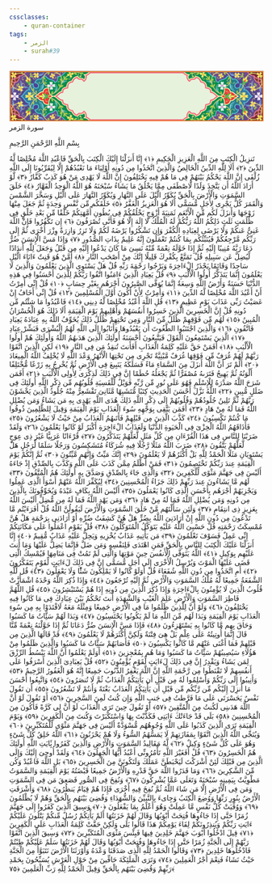 ```yaml
---
cssclasses:
    - quran-container
tags:
    - الزمر
    - surah#39
---
```

<div class="quran-container">
<span class="second-border"></span>
<span class="border"></span>
<div class="head-container">
<img src="https://raw.githubusercontent.com/LORDyyyyy/obsidian-the_quran_vault/main/The%20Quran%20Vault/src/webview/surah_head.png" height=100>
<div class="surah-name">
<span class="surah-name-fnt">سورة الزمر</span>
</div>
</div>
<div class="quran-content">
<div class="name-of-god"> <p> بِسْمِ اللَّهِ الرَّحْمَنِ الرَّحِيمِ </p></div>
<p>
<span class="sign" id="f1">تَنزِيلُ الْكِتَبِ مِنَ اللَّهِ الْعَزِيزِ الْحَكِيمِ <span>﴿</span>١<span>﴾</span></span>
<span class="sign" id="f2">إِنَّا أَنزَلْنَا إِلَيْكَ الْكِتَبَ بِالْحَقِّ فَاعْبُدِ اللَّهَ مُخْلِصًا لَّهُ الدِّينَ <span>﴿</span>٢<span>﴾</span></span>
<span class="sign" id="f3">أَلَا لِلَّهِ الدِّينُ الْخَالِصُ وَالَّذِينَ اتَّخَذُوا مِن دُونِهِ أَوْلِيَاءَ مَا نَعْبُدُهُمْ إِلَّا لِيُقَرِّبُونَا إِلَى اللَّهِ زُلْفَى إِنَّ اللَّهَ يَحْكُمُ بَيْنَهُمْ فِى مَا هُمْ فِيهِ يَخْتَلِفُونَ إِنَّ اللَّهَ لَا يَهْدِى مَنْ هُوَ كَذِبٌ كَفَّارٌ <span>﴿</span>٣<span>﴾</span></span>
<span class="sign" id="f4">لَّوْ أَرَادَ اللَّهُ أَن يَتَّخِذَ وَلَدًا لَّاصْطَفَى مِمَّا يَخْلُقُ مَا يَشَاءُ سُبْحَنَهُ هُوَ اللَّهُ الْوَحِدُ الْقَهَّارُ <span>﴿</span>٤<span>﴾</span></span>
<span class="sign" id="f5">خَلَقَ السَّمَوَتِ وَالْأَرْضَ بِالْحَقِّ يُكَوِّرُ الَّيْلَ عَلَى النَّهَارِ وَيُكَوِّرُ النَّهَارَ عَلَى الَّيْلِ وَسَخَّرَ الشَّمْسَ وَالْقَمَرَ كُلٌّ يَجْرِى لِأَجَلٍ مُّسَمًّى أَلَا هُوَ الْعَزِيزُ الْغَفَّرُ <span>﴿</span>٥<span>﴾</span></span>
<span class="sign" id="f6">خَلَقَكُم مِّن نَّفْسٍ وَحِدَةٍ ثُمَّ جَعَلَ مِنْهَا زَوْجَهَا وَأَنزَلَ لَكُم مِّنَ الْأَنْعَمِ ثَمَنِيَةَ أَزْوَجٍ يَخْلُقُكُمْ فِى بُطُونِ أُمَّهَتِكُمْ خَلْقًا مِّن بَعْدِ خَلْقٍ فِى ظُلُمَتٍ ثَلَثٍ ذَلِكُمُ اللَّهُ رَبُّكُمْ لَهُ الْمُلْكُ لَا إِلَهَ إِلَّا هُوَ فَأَنَّى تُصْرَفُونَ <span>﴿</span>٦<span>﴾</span></span>
<span class="sign" id="f7">إِن تَكْفُرُوا فَإِنَّ اللَّهَ غَنِىٌّ عَنكُمْ وَلَا يَرْضَى لِعِبَادِهِ الْكُفْرَ وَإِن تَشْكُرُوا يَرْضَهُ لَكُمْ وَلَا تَزِرُ وَازِرَةٌ وِزْرَ أُخْرَى ثُمَّ إِلَى رَبِّكُم مَّرْجِعُكُمْ فَيُنَبِّئُكُم بِمَا كُنتُمْ تَعْمَلُونَ إِنَّهُ عَلِيمٌ بِذَاتِ الصُّدُورِ <span>﴿</span>٧<span>﴾</span></span>
<span class="sign" id="f8">وَإِذَا مَسَّ الْإِنسَنَ ضُرٌّ دَعَا رَبَّهُ مُنِيبًا إِلَيْهِ ثُمَّ إِذَا خَوَّلَهُ نِعْمَةً مِّنْهُ نَسِىَ مَا كَانَ يَدْعُوا إِلَيْهِ مِن قَبْلُ وَجَعَلَ لِلَّهِ أَندَادًا لِّيُضِلَّ عَن سَبِيلِهِ قُلْ تَمَتَّعْ بِكُفْرِكَ قَلِيلًا إِنَّكَ مِنْ أَصْحَبِ النَّارِ <span>﴿</span>٨<span>﴾</span></span>
<span class="sign" id="f9">أَمَّنْ هُوَ قَنِتٌ ءَانَاءَ الَّيْلِ سَاجِدًا وَقَائِمًا يَحْذَرُ الْءَاخِرَةَ وَيَرْجُوا رَحْمَةَ رَبِّهِ قُلْ هَلْ يَسْتَوِى الَّذِينَ يَعْلَمُونَ وَالَّذِينَ لَا يَعْلَمُونَ إِنَّمَا يَتَذَكَّرُ أُولُوا الْأَلْبَبِ <span>﴿</span>٩<span>﴾</span></span>
<span class="sign" id="f10">قُلْ يَعِبَادِ الَّذِينَ ءَامَنُوا اتَّقُوا رَبَّكُمْ لِلَّذِينَ أَحْسَنُوا فِى هَذِهِ الدُّنْيَا حَسَنَةٌ وَأَرْضُ اللَّهِ وَسِعَةٌ إِنَّمَا يُوَفَّى الصَّبِرُونَ أَجْرَهُم بِغَيْرِ حِسَابٍ <span>﴿</span>١۰<span>﴾</span></span>
<span class="sign" id="f11">قُلْ إِنِّى أُمِرْتُ أَنْ أَعْبُدَ اللَّهَ مُخْلِصًا لَّهُ الدِّينَ <span>﴿</span>١١<span>﴾</span></span>
<span class="sign" id="f12">وَأُمِرْتُ لِأَنْ أَكُونَ أَوَّلَ الْمُسْلِمِينَ <span>﴿</span>١٢<span>﴾</span></span>
<span class="sign" id="f13">قُلْ إِنِّى أَخَافُ إِنْ عَصَيْتُ رَبِّى عَذَابَ يَوْمٍ عَظِيمٍ <span>﴿</span>١٣<span>﴾</span></span>
<span class="sign" id="f14">قُلِ اللَّهَ أَعْبُدُ مُخْلِصًا لَّهُ دِينِى <span>﴿</span>١٤<span>﴾</span></span>
<span class="sign" id="f15">فَاعْبُدُوا مَا شِئْتُم مِّن دُونِهِ قُلْ إِنَّ الْخَسِرِينَ الَّذِينَ خَسِرُوا أَنفُسَهُمْ وَأَهْلِيهِمْ يَوْمَ الْقِيَمَةِ أَلَا ذَلِكَ هُوَ الْخُسْرَانُ الْمُبِينُ <span>﴿</span>١٥<span>﴾</span></span>
<span class="sign" id="f16">لَهُم مِّن فَوْقِهِمْ ظُلَلٌ مِّنَ النَّارِ وَمِن تَحْتِهِمْ ظُلَلٌ ذَلِكَ يُخَوِّفُ اللَّهُ بِهِ عِبَادَهُ يَعِبَادِ فَاتَّقُونِ <span>﴿</span>١٦<span>﴾</span></span>
<span class="sign" id="f17">وَالَّذِينَ اجْتَنَبُوا الطَّغُوتَ أَن يَعْبُدُوهَا وَأَنَابُوا إِلَى اللَّهِ لَهُمُ الْبُشْرَى فَبَشِّرْ عِبَادِ <span>﴿</span>١٧<span>﴾</span></span>
<span class="sign" id="f18">الَّذِينَ يَسْتَمِعُونَ الْقَوْلَ فَيَتَّبِعُونَ أَحْسَنَهُ أُولَئِكَ الَّذِينَ هَدَىهُمُ اللَّهُ وَأُولَئِكَ هُمْ أُولُوا الْأَلْبَبِ <span>﴿</span>١٨<span>﴾</span></span>
<span class="sign" id="f19">أَفَمَنْ حَقَّ عَلَيْهِ كَلِمَةُ الْعَذَابِ أَفَأَنتَ تُنقِذُ مَن فِى النَّارِ <span>﴿</span>١٩<span>﴾</span></span>
<span class="sign" id="f20">لَكِنِ الَّذِينَ اتَّقَوْا رَبَّهُمْ لَهُمْ غُرَفٌ مِّن فَوْقِهَا غُرَفٌ مَّبْنِيَّةٌ تَجْرِى مِن تَحْتِهَا الْأَنْهَرُ وَعْدَ اللَّهِ لَا يُخْلِفُ اللَّهُ الْمِيعَادَ <span>﴿</span>٢۰<span>﴾</span></span>
<span class="sign" id="f21">أَلَمْ تَرَ أَنَّ اللَّهَ أَنزَلَ مِنَ السَّمَاءِ مَاءً فَسَلَكَهُ يَنَبِيعَ فِى الْأَرْضِ ثُمَّ يُخْرِجُ بِهِ زَرْعًا مُّخْتَلِفًا أَلْوَنُهُ ثُمَّ يَهِيجُ فَتَرَىهُ مُصْفَرًّا ثُمَّ يَجْعَلُهُ حُطَمًا إِنَّ فِى ذَلِكَ لَذِكْرَى لِأُولِى الْأَلْبَبِ <span>﴿</span>٢١<span>﴾</span></span>
<span class="sign" id="f22">أَفَمَن شَرَحَ اللَّهُ صَدْرَهُ لِلْإِسْلَمِ فَهُوَ عَلَى نُورٍ مِّن رَّبِّهِ فَوَيْلٌ لِّلْقَسِيَةِ قُلُوبُهُم مِّن ذِكْرِ اللَّهِ أُولَئِكَ فِى ضَلَلٍ مُّبِينٍ <span>﴿</span>٢٢<span>﴾</span></span>
<span class="sign" id="f23">اللَّهُ نَزَّلَ أَحْسَنَ الْحَدِيثِ كِتَبًا مُّتَشَبِهًا مَّثَانِىَ تَقْشَعِرُّ مِنْهُ جُلُودُ الَّذِينَ يَخْشَوْنَ رَبَّهُمْ ثُمَّ تَلِينُ جُلُودُهُمْ وَقُلُوبُهُمْ إِلَى ذِكْرِ اللَّهِ ذَلِكَ هُدَى اللَّهِ يَهْدِى بِهِ مَن يَشَاءُ وَمَن يُضْلِلِ اللَّهُ فَمَا لَهُ مِنْ هَادٍ <span>﴿</span>٢٣<span>﴾</span></span>
<span class="sign" id="f24">أَفَمَن يَتَّقِى بِوَجْهِهِ سُوءَ الْعَذَابِ يَوْمَ الْقِيَمَةِ وَقِيلَ لِلظَّلِمِينَ ذُوقُوا مَا كُنتُمْ تَكْسِبُونَ <span>﴿</span>٢٤<span>﴾</span></span>
<span class="sign" id="f25">كَذَّبَ الَّذِينَ مِن قَبْلِهِمْ فَأَتَىهُمُ الْعَذَابُ مِنْ حَيْثُ لَا يَشْعُرُونَ <span>﴿</span>٢٥<span>﴾</span></span>
<span class="sign" id="f26">فَأَذَاقَهُمُ اللَّهُ الْخِزْىَ فِى الْحَيَوةِ الدُّنْيَا وَلَعَذَابُ الْءَاخِرَةِ أَكْبَرُ لَوْ كَانُوا يَعْلَمُونَ <span>﴿</span>٢٦<span>﴾</span></span>
<span class="sign" id="f27">وَلَقَدْ ضَرَبْنَا لِلنَّاسِ فِى هَذَا الْقُرْءَانِ مِن كُلِّ مَثَلٍ لَّعَلَّهُمْ يَتَذَكَّرُونَ <span>﴿</span>٢٧<span>﴾</span></span>
<span class="sign" id="f28">قُرْءَانًا عَرَبِيًّا غَيْرَ ذِى عِوَجٍ لَّعَلَّهُمْ يَتَّقُونَ <span>﴿</span>٢٨<span>﴾</span></span>
<span class="sign" id="f29">ضَرَبَ اللَّهُ مَثَلًا رَّجُلًا فِيهِ شُرَكَاءُ مُتَشَكِسُونَ وَرَجُلًا سَلَمًا لِّرَجُلٍ هَلْ يَسْتَوِيَانِ مَثَلًا الْحَمْدُ لِلَّهِ بَلْ أَكْثَرُهُمْ لَا يَعْلَمُونَ <span>﴿</span>٢٩<span>﴾</span></span>
<span class="sign" id="f30">إِنَّكَ مَيِّتٌ وَإِنَّهُم مَّيِّتُونَ <span>﴿</span>٣۰<span>﴾</span></span>
<span class="sign" id="f31">ثُمَّ إِنَّكُمْ يَوْمَ الْقِيَمَةِ عِندَ رَبِّكُمْ تَخْتَصِمُونَ <span>﴿</span>٣١<span>﴾</span></span>
<span class="sign" id="f32">فَمَنْ أَظْلَمُ مِمَّن كَذَبَ عَلَى اللَّهِ وَكَذَّبَ بِالصِّدْقِ إِذْ جَاءَهُ أَلَيْسَ فِى جَهَنَّمَ مَثْوًى لِّلْكَفِرِينَ <span>﴿</span>٣٢<span>﴾</span></span>
<span class="sign" id="f33">وَالَّذِى جَاءَ بِالصِّدْقِ وَصَدَّقَ بِهِ أُولَئِكَ هُمُ الْمُتَّقُونَ <span>﴿</span>٣٣<span>﴾</span></span>
<span class="sign" id="f34">لَهُم مَّا يَشَاءُونَ عِندَ رَبِّهِمْ ذَلِكَ جَزَاءُ الْمُحْسِنِينَ <span>﴿</span>٣٤<span>﴾</span></span>
<span class="sign" id="f35">لِيُكَفِّرَ اللَّهُ عَنْهُمْ أَسْوَأَ الَّذِى عَمِلُوا وَيَجْزِيَهُمْ أَجْرَهُم بِأَحْسَنِ الَّذِى كَانُوا يَعْمَلُونَ <span>﴿</span>٣٥<span>﴾</span></span>
<span class="sign" id="f36">أَلَيْسَ اللَّهُ بِكَافٍ عَبْدَهُ وَيُخَوِّفُونَكَ بِالَّذِينَ مِن دُونِهِ وَمَن يُضْلِلِ اللَّهُ فَمَا لَهُ مِنْ هَادٍ <span>﴿</span>٣٦<span>﴾</span></span>
<span class="sign" id="f37">وَمَن يَهْدِ اللَّهُ فَمَا لَهُ مِن مُّضِلٍّ أَلَيْسَ اللَّهُ بِعَزِيزٍ ذِى انتِقَامٍ <span>﴿</span>٣٧<span>﴾</span></span>
<span class="sign" id="f38">وَلَئِن سَأَلْتَهُم مَّنْ خَلَقَ السَّمَوَتِ وَالْأَرْضَ لَيَقُولُنَّ اللَّهُ قُلْ أَفَرَءَيْتُم مَّا تَدْعُونَ مِن دُونِ اللَّهِ إِنْ أَرَادَنِىَ اللَّهُ بِضُرٍّ هَلْ هُنَّ كَشِفَتُ ضُرِّهِ أَوْ أَرَادَنِى بِرَحْمَةٍ هَلْ هُنَّ مُمْسِكَتُ رَحْمَتِهِ قُلْ حَسْبِىَ اللَّهُ عَلَيْهِ يَتَوَكَّلُ الْمُتَوَكِّلُونَ <span>﴿</span>٣٨<span>﴾</span></span>
<span class="sign" id="f39">قُلْ يَقَوْمِ اعْمَلُوا عَلَى مَكَانَتِكُمْ إِنِّى عَمِلٌ فَسَوْفَ تَعْلَمُونَ <span>﴿</span>٣٩<span>﴾</span></span>
<span class="sign" id="f40">مَن يَأْتِيهِ عَذَابٌ يُخْزِيهِ وَيَحِلُّ عَلَيْهِ عَذَابٌ مُّقِيمٌ <span>﴿</span>٤۰<span>﴾</span></span>
<span class="sign" id="f41">إِنَّا أَنزَلْنَا عَلَيْكَ الْكِتَبَ لِلنَّاسِ بِالْحَقِّ فَمَنِ اهْتَدَى فَلِنَفْسِهِ وَمَن ضَلَّ فَإِنَّمَا يَضِلُّ عَلَيْهَا وَمَا أَنتَ عَلَيْهِم بِوَكِيلٍ <span>﴿</span>٤١<span>﴾</span></span>
<span class="sign" id="f42">اللَّهُ يَتَوَفَّى الْأَنفُسَ حِينَ مَوْتِهَا وَالَّتِى لَمْ تَمُتْ فِى مَنَامِهَا فَيُمْسِكُ الَّتِى قَضَى عَلَيْهَا الْمَوْتَ وَيُرْسِلُ الْأُخْرَى إِلَى أَجَلٍ مُّسَمًّى إِنَّ فِى ذَلِكَ لَءَايَتٍ لِّقَوْمٍ يَتَفَكَّرُونَ <span>﴿</span>٤٢<span>﴾</span></span>
<span class="sign" id="f43">أَمِ اتَّخَذُوا مِن دُونِ اللَّهِ شُفَعَاءَ قُلْ أَوَلَوْ كَانُوا لَا يَمْلِكُونَ شَئًْا وَلَا يَعْقِلُونَ <span>﴿</span>٤٣<span>﴾</span></span>
<span class="sign" id="f44">قُل لِّلَّهِ الشَّفَعَةُ جَمِيعًا لَّهُ مُلْكُ السَّمَوَتِ وَالْأَرْضِ ثُمَّ إِلَيْهِ تُرْجَعُونَ <span>﴿</span>٤٤<span>﴾</span></span>
<span class="sign" id="f45">وَإِذَا ذُكِرَ اللَّهُ وَحْدَهُ اشْمَأَزَّتْ قُلُوبُ الَّذِينَ لَا يُؤْمِنُونَ بِالْءَاخِرَةِ وَإِذَا ذُكِرَ الَّذِينَ مِن دُونِهِ إِذَا هُمْ يَسْتَبْشِرُونَ <span>﴿</span>٤٥<span>﴾</span></span>
<span class="sign" id="f46">قُلِ اللَّهُمَّ فَاطِرَ السَّمَوَتِ وَالْأَرْضِ عَلِمَ الْغَيْبِ وَالشَّهَدَةِ أَنتَ تَحْكُمُ بَيْنَ عِبَادِكَ فِى مَا كَانُوا فِيهِ يَخْتَلِفُونَ <span>﴿</span>٤٦<span>﴾</span></span>
<span class="sign" id="f47">وَلَوْ أَنَّ لِلَّذِينَ ظَلَمُوا مَا فِى الْأَرْضِ جَمِيعًا وَمِثْلَهُ مَعَهُ لَافْتَدَوْا بِهِ مِن سُوءِ الْعَذَابِ يَوْمَ الْقِيَمَةِ وَبَدَا لَهُم مِّنَ اللَّهِ مَا لَمْ يَكُونُوا يَحْتَسِبُونَ <span>﴿</span>٤٧<span>﴾</span></span>
<span class="sign" id="f48">وَبَدَا لَهُمْ سَئَِّاتُ مَا كَسَبُوا وَحَاقَ بِهِم مَّا كَانُوا بِهِ يَسْتَهْزِءُونَ <span>﴿</span>٤٨<span>﴾</span></span>
<span class="sign" id="f49">فَإِذَا مَسَّ الْإِنسَنَ ضُرٌّ دَعَانَا ثُمَّ إِذَا خَوَّلْنَهُ نِعْمَةً مِّنَّا قَالَ إِنَّمَا أُوتِيتُهُ عَلَى عِلْمٍ بَلْ هِىَ فِتْنَةٌ وَلَكِنَّ أَكْثَرَهُمْ لَا يَعْلَمُونَ <span>﴿</span>٤٩<span>﴾</span></span>
<span class="sign" id="f50">قَدْ قَالَهَا الَّذِينَ مِن قَبْلِهِمْ فَمَا أَغْنَى عَنْهُم مَّا كَانُوا يَكْسِبُونَ <span>﴿</span>٥۰<span>﴾</span></span>
<span class="sign" id="f51">فَأَصَابَهُمْ سَئَِّاتُ مَا كَسَبُوا وَالَّذِينَ ظَلَمُوا مِنْ هَؤُلَاءِ سَيُصِيبُهُمْ سَئَِّاتُ مَا كَسَبُوا وَمَا هُم بِمُعْجِزِينَ <span>﴿</span>٥١<span>﴾</span></span>
<span class="sign" id="f52">أَوَلَمْ يَعْلَمُوا أَنَّ اللَّهَ يَبْسُطُ الرِّزْقَ لِمَن يَشَاءُ وَيَقْدِرُ إِنَّ فِى ذَلِكَ لَءَايَتٍ لِّقَوْمٍ يُؤْمِنُونَ <span>﴿</span>٥٢<span>﴾</span></span>
<span class="sign" id="f53">قُلْ يَعِبَادِىَ الَّذِينَ أَسْرَفُوا عَلَى أَنفُسِهِمْ لَا تَقْنَطُوا مِن رَّحْمَةِ اللَّهِ إِنَّ اللَّهَ يَغْفِرُ الذُّنُوبَ جَمِيعًا إِنَّهُ هُوَ الْغَفُورُ الرَّحِيمُ <span>﴿</span>٥٣<span>﴾</span></span>
<span class="sign" id="f54">وَأَنِيبُوا إِلَى رَبِّكُمْ وَأَسْلِمُوا لَهُ مِن قَبْلِ أَن يَأْتِيَكُمُ الْعَذَابُ ثُمَّ لَا تُنصَرُونَ <span>﴿</span>٥٤<span>﴾</span></span>
<span class="sign" id="f55">وَاتَّبِعُوا أَحْسَنَ مَا أُنزِلَ إِلَيْكُم مِّن رَّبِّكُم مِّن قَبْلِ أَن يَأْتِيَكُمُ الْعَذَابُ بَغْتَةً وَأَنتُمْ لَا تَشْعُرُونَ <span>﴿</span>٥٥<span>﴾</span></span>
<span class="sign" id="f56">أَن تَقُولَ نَفْسٌ يَحَسْرَتَى عَلَى مَا فَرَّطتُ فِى جَنبِ اللَّهِ وَإِن كُنتُ لَمِنَ السَّخِرِينَ <span>﴿</span>٥٦<span>﴾</span></span>
<span class="sign" id="f57">أَوْ تَقُولَ لَوْ أَنَّ اللَّهَ هَدَىنِى لَكُنتُ مِنَ الْمُتَّقِينَ <span>﴿</span>٥٧<span>﴾</span></span>
<span class="sign" id="f58">أَوْ تَقُولَ حِينَ تَرَى الْعَذَابَ لَوْ أَنَّ لِى كَرَّةً فَأَكُونَ مِنَ الْمُحْسِنِينَ <span>﴿</span>٥٨<span>﴾</span></span>
<span class="sign" id="f59">بَلَى قَدْ جَاءَتْكَ ءَايَتِى فَكَذَّبْتَ بِهَا وَاسْتَكْبَرْتَ وَكُنتَ مِنَ الْكَفِرِينَ <span>﴿</span>٥٩<span>﴾</span></span>
<span class="sign" id="f60">وَيَوْمَ الْقِيَمَةِ تَرَى الَّذِينَ كَذَبُوا عَلَى اللَّهِ وُجُوهُهُم مُّسْوَدَّةٌ أَلَيْسَ فِى جَهَنَّمَ مَثْوًى لِّلْمُتَكَبِّرِينَ <span>﴿</span>٦۰<span>﴾</span></span>
<span class="sign" id="f61">وَيُنَجِّى اللَّهُ الَّذِينَ اتَّقَوْا بِمَفَازَتِهِمْ لَا يَمَسُّهُمُ السُّوءُ وَلَا هُمْ يَحْزَنُونَ <span>﴿</span>٦١<span>﴾</span></span>
<span class="sign" id="f62">اللَّهُ خَلِقُ كُلِّ شَىْءٍ وَهُوَ عَلَى كُلِّ شَىْءٍ وَكِيلٌ <span>﴿</span>٦٢<span>﴾</span></span>
<span class="sign" id="f63">لَّهُ مَقَالِيدُ السَّمَوَتِ وَالْأَرْضِ وَالَّذِينَ كَفَرُوا بَِٔايَتِ اللَّهِ أُولَئِكَ هُمُ الْخَسِرُونَ <span>﴿</span>٦٣<span>﴾</span></span>
<span class="sign" id="f64">قُلْ أَفَغَيْرَ اللَّهِ تَأْمُرُونِّى أَعْبُدُ أَيُّهَا الْجَهِلُونَ <span>﴿</span>٦٤<span>﴾</span></span>
<span class="sign" id="f65">وَلَقَدْ أُوحِىَ إِلَيْكَ وَإِلَى الَّذِينَ مِن قَبْلِكَ لَئِنْ أَشْرَكْتَ لَيَحْبَطَنَّ عَمَلُكَ وَلَتَكُونَنَّ مِنَ الْخَسِرِينَ <span>﴿</span>٦٥<span>﴾</span></span>
<span class="sign" id="f66">بَلِ اللَّهَ فَاعْبُدْ وَكُن مِّنَ الشَّكِرِينَ <span>﴿</span>٦٦<span>﴾</span></span>
<span class="sign" id="f67">وَمَا قَدَرُوا اللَّهَ حَقَّ قَدْرِهِ وَالْأَرْضُ جَمِيعًا قَبْضَتُهُ يَوْمَ الْقِيَمَةِ وَالسَّمَوَتُ مَطْوِيَّتٌ بِيَمِينِهِ سُبْحَنَهُ وَتَعَلَى عَمَّا يُشْرِكُونَ <span>﴿</span>٦٧<span>﴾</span></span>
<span class="sign" id="f68">وَنُفِخَ فِى الصُّورِ فَصَعِقَ مَن فِى السَّمَوَتِ وَمَن فِى الْأَرْضِ إِلَّا مَن شَاءَ اللَّهُ ثُمَّ نُفِخَ فِيهِ أُخْرَى فَإِذَا هُمْ قِيَامٌ يَنظُرُونَ <span>﴿</span>٦٨<span>﴾</span></span>
<span class="sign" id="f69">وَأَشْرَقَتِ الْأَرْضُ بِنُورِ رَبِّهَا وَوُضِعَ الْكِتَبُ وَجِاىءَ بِالنَّبِيِّنَ وَالشُّهَدَاءِ وَقُضِىَ بَيْنَهُم بِالْحَقِّ وَهُمْ لَا يُظْلَمُونَ <span>﴿</span>٦٩<span>﴾</span></span>
<span class="sign" id="f70">وَوُفِّيَتْ كُلُّ نَفْسٍ مَّا عَمِلَتْ وَهُوَ أَعْلَمُ بِمَا يَفْعَلُونَ <span>﴿</span>٧۰<span>﴾</span></span>
<span class="sign" id="f71">وَسِيقَ الَّذِينَ كَفَرُوا إِلَى جَهَنَّمَ زُمَرًا حَتَّى إِذَا جَاءُوهَا فُتِحَتْ أَبْوَبُهَا وَقَالَ لَهُمْ خَزَنَتُهَا أَلَمْ يَأْتِكُمْ رُسُلٌ مِّنكُمْ يَتْلُونَ عَلَيْكُمْ ءَايَتِ رَبِّكُمْ وَيُنذِرُونَكُمْ لِقَاءَ يَوْمِكُمْ هَذَا قَالُوا بَلَى وَلَكِنْ حَقَّتْ كَلِمَةُ الْعَذَابِ عَلَى الْكَفِرِينَ <span>﴿</span>٧١<span>﴾</span></span>
<span class="sign" id="f72">قِيلَ ادْخُلُوا أَبْوَبَ جَهَنَّمَ خَلِدِينَ فِيهَا فَبِئْسَ مَثْوَى الْمُتَكَبِّرِينَ <span>﴿</span>٧٢<span>﴾</span></span>
<span class="sign" id="f73">وَسِيقَ الَّذِينَ اتَّقَوْا رَبَّهُمْ إِلَى الْجَنَّةِ زُمَرًا حَتَّى إِذَا جَاءُوهَا وَفُتِحَتْ أَبْوَبُهَا وَقَالَ لَهُمْ خَزَنَتُهَا سَلَمٌ عَلَيْكُمْ طِبْتُمْ فَادْخُلُوهَا خَلِدِينَ <span>﴿</span>٧٣<span>﴾</span></span>
<span class="sign" id="f74">وَقَالُوا الْحَمْدُ لِلَّهِ الَّذِى صَدَقَنَا وَعْدَهُ وَأَوْرَثَنَا الْأَرْضَ نَتَبَوَّأُ مِنَ الْجَنَّةِ حَيْثُ نَشَاءُ فَنِعْمَ أَجْرُ الْعَمِلِينَ <span>﴿</span>٧٤<span>﴾</span></span>
<span class="sign" id="f75">وَتَرَى الْمَلَئِكَةَ حَافِّينَ مِنْ حَوْلِ الْعَرْشِ يُسَبِّحُونَ بِحَمْدِ رَبِّهِمْ وَقُضِىَ بَيْنَهُم بِالْحَقِّ وَقِيلَ الْحَمْدُ لِلَّهِ رَبِّ الْعَلَمِينَ <span>﴿</span>٧٥<span>﴾</span></span>

</p>
</div>
<span class="border" style="margin-top:25px;"></span>
<span class="second-border-bottom"></span>
</div>
